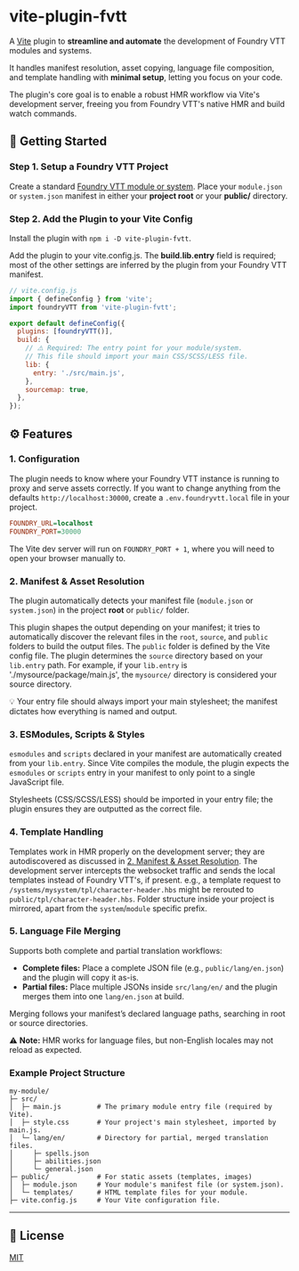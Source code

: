 # **vite-plugin-fvtt**

A [Vite](https://vitejs.dev/) plugin to **streamline and automate** the development of Foundry VTT modules and systems.

It handles manifest resolution, asset copying, language file composition, and template handling with **minimal setup**, letting you focus on your code.

The plugin's core goal is to enable a robust HMR workflow via Vite's development server, freeing you from Foundry VTT's native HMR and build watch commands.

## **🚀 Getting Started**

### **Step 1. Setup a Foundry VTT Project**

Create a standard [Foundry VTT module or system](https://foundryvtt.com/article/module-development/).
Place your `module.json` or `system.json` manifest in either your **project root** or your **public/** directory.

### **Step 2. Add the Plugin to your Vite Config**

Install the plugin with `npm i -D vite-plugin-fvtt`.

Add the plugin to your vite.config.js. The **build.lib.entry** field is required; most of the other settings are inferred by the plugin from your Foundry VTT manifest.

```js
// vite.config.js
import { defineConfig } from 'vite';
import foundryVTT from 'vite-plugin-fvtt';

export default defineConfig({
  plugins: [foundryVTT()],
  build: {
    // ⚠️ Required: The entry point for your module/system.
    // This file should import your main CSS/SCSS/LESS file.
    lib: {
      entry: './src/main.js',
    },
    sourcemap: true,
  },
});
```

## **⚙️ Features**

### **1. Configuration**
The plugin needs to know where your Foundry VTT instance is running to proxy and serve assets correctly. If you want to change anything from the defaults `http://localhost:30000`, create a `.env.foundryvtt.local` file in your project.
```ini
FOUNDRY_URL=localhost
FOUNDRY_PORT=30000
```

The Vite dev server will run on `FOUNDRY_PORT + 1`, where you will need to open your browser manually to.

### **2. Manifest & Asset Resolution**

The plugin automatically detects your manifest file (`module.json` or `system.json`) in the project **root** or `public/` folder.

This plugin shapes the output depending on your manifest; it tries to automatically discover the relevant files in the `root`, `source`, and `public` folders to build the output files. The `public` folder is defined by the Vite config file. The plugin determines the `source` directory based on your `lib.entry` path. For example, if your `lib.entry` is './mysource/package/main.js', the `mysource/` directory is considered your source directory.

💡 Your entry file should always import your main stylesheet; the manifest dictates how everything is named and output.

### **3. ESModules, Scripts & Styles**

`esmodules` and `scripts` declared in your manifest are automatically created from your `lib.entry`. Since Vite compiles the module, the plugin expects the `esmodules` or `scripts` entry in your manifest to only point to a single JavaScript file.

Stylesheets (CSS/SCSS/LESS) should be imported in your entry file; the plugin ensures they are outputted as the correct file.

### **4. Template Handling**

Templates work in HMR properly on the development server; they are autodiscovered as discussed in [2. Manifest & Asset Resolution](#2-manifest--asset-resolution). The development server intercepts the websocket traffic and sends the local templates instead of Foundry VTT's, if present. e.g., a template request to `/systems/mysystem/tpl/character-header.hbs` might be rerouted to `public/tpl/character-header.hbs`. Folder structure inside your project is mirrored, apart from the `system`/`module` specific prefix.

### **5. Language File Merging**

Supports both complete and partial translation workflows:

* **Complete files:** Place a complete JSON file (e.g., `public/lang/en.json`) and the plugin will copy it as-is.
* **Partial files:** Place multiple JSONs inside `src/lang/en/` and the plugin merges them into one `lang/en.json` at build.

Merging follows your manifest’s declared language paths, searching in root or source directories.

⚠️ **Note:** HMR works for language files, but non-English locales may not reload as expected.

### **Example Project Structure**
```
my-module/
├─ src/
│  ├─ main.js         # The primary module entry file (required by Vite).
│  ├─ style.css       # Your project's main stylesheet, imported by main.js.
│  └─ lang/en/        # Directory for partial, merged translation files.
│     ├─ spells.json
│     ├─ abilities.json
│     └─ general.json
├─ public/            # For static assets (templates, images)
│  ├─ module.json     # Your module's manifest file (or system.json).
│  └─ templates/      # HTML template files for your module.
├─ vite.config.js     # Your Vite configuration file.
```

---

## 📄 License

[MIT](LICENSE)
